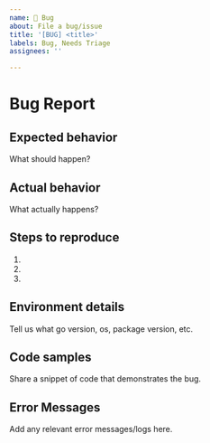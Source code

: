 ```yaml
---
name: 🐞 Bug
about: File a bug/issue
title: '[BUG] <title>'
labels: Bug, Needs Triage
assignees: ''

---
```


# Bug Report

## Expected behavior

What should happen?

## Actual behavior

What actually happens?

## Steps to reproduce

1.
1.
1.


## Environment details

Tell us what go version, os, package version, etc.

## Code samples

Share a snippet of code that demonstrates the bug.

## Error Messages

Add any relevant error messages/logs here.
